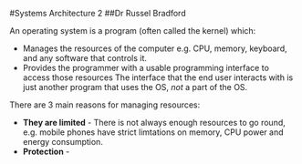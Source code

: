 #Systems Architecture 2
##Dr Russel Bradford

An operating system is a program (often called the kernel) which:
- Manages the resources of the computer e.g. CPU, memory, keyboard, and any software that controls it.
- Provides the programmer with a usable programming interface to access those resources
The interface that the end user interacts with is just another program that uses the OS, *not* a part of the OS.

There are 3 main reasons for managing resources:
- **They are limited** - There is not always enough resources to go round, e.g. mobile phones have strict limtations on memory,
CPU power and energy consumption.
- **Protection** - 
